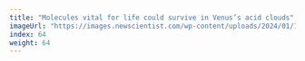 ```yaml
---
title: "Molecules vital for life could survive in Venus’s acid clouds"
imageUrl: "https://images.newscientist.com/wp-content/uploads/2024/01/11162322/SEI_186783605.jpg?width=600"
index: 64
weight: 64
---
```

